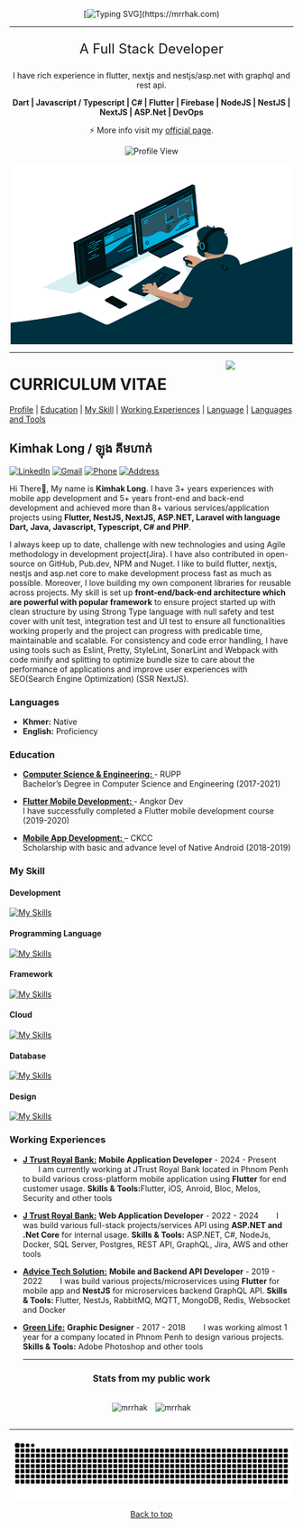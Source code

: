 <div align="center">

[![Typing SVG](https://readme-typing-svg.herokuapp.com?font=Source+Code+Pro&size=28&duration=3000&pause=1000&center=true&vCenter=true&width=400&height=45&lines=Hi+👋,+I'm+Kimhak;Welcome+to+my+Profile!)](https://mrrhak.com)
</div>

---
<p align="center" style="font-size: 24px;">A Full Stack Developer</p>
<p align="center">I have rich experience in flutter, nextjs and nestjs/asp.net with graphql and rest api.</p>

<p align="center">
<strong>Dart | Javascript / Typescript | C# | Flutter | Firebase | NodeJS | NestJS | NextJS | ASP.Net | DevOps</strong>
</p>
<p align="center">
⚡ More info visit my <a href="https://mrrhak.com">official page</a>.
</p>
<div align="center">

![Profile View](https://komarev.com/ghpvc/?username=kimhak-jtrb&style=flat&color=brightgreen)
</div>

<div align="center">
<img align="center" alt="GIF" src="code.gif" width="500" height="320" />
</div>

---

<a target="_blank" href="https://github.com/sinakit"><img width="120" align="right" src="https://avatars.githubusercontent.com/u/42771980"></a>

# CURRICULUM VITAE

[Profile](#) | [Education](#education) | [My Skill](#my-skill) | [Working Experiences](#working-experiences) | [Language](#languages) | [Languages and Tools](#languages-and-tools)

## Kimhak Long / ​​ឡុង គីមហាក់

[![LinkedIn](https://img.shields.io/badge/LinkedIn-black?color=14171A&labelColor=212121&&logoColor=ffcc80)](https://www.linkedin.com/in/kimhak-long-370818295/)
[![Gmail](https://img.shields.io/badge/%20-longkimhak.kh@gmail.com-black?color=14171A&labelColor=ef5350&logo=gmail&logoColor=ffffff)](mailto:longkimhak.kh@gmail.com?subject=From%20GitHub&body=Hi,%20there.%20Found%20you%20from%20GitHub.)
[![Phone](https://img.shields.io/badge/Phone-+855_964737363-black?color=14171A&labelColor=blue&logoColor=ffffff)](tel:855964737363)
[![Address](https://img.shields.io/badge/Address-Phnom_Penh,_Cambodia-black?color=14171A&labelColor=ffcc80&logoColor=ffffff)](https://goo.gl/maps/dQP7hmfbc8xXgzSQA)

Hi There👋, My name is <b>Kimhak Long</b>. I have 3+ years experiences with mobile app development and 5+ years front-end and back-end development and achieved more than 8+ various services/application projects using <b>Flutter, NestJS, NextJS, ASP.NET, Laravel with language Dart, Java, Javascript, Typescript, C# and PHP</b>.

I always keep up to date, challenge with new technologies and using Agile methodology in development project(Jira). I have also contributed in open-source on GitHub, Pub.dev, NPM and Nuget. I like to build flutter, nextjs, nestjs and asp.net core to make development process fast as much as possible. Moreover, I love building my own component libraries for reusable across projects. My skill is set up <b>front-end/back-end architecture which are powerful with popular framework</b> to ensure project started up with clean structure by using Strong Type language with null safety and test cover with unit test, integration test and UI test to ensure all functionalities working properly and the project can progress with predicable time, maintainable and scalable. For consistency and code error handling, I have using tools such as Eslint, Pretty, StyleLint, SonarLint and Webpack with code minify and splitting to optimize bundle size to care about the performance of applications and improve user experiences with SEO(Search Engine Optimization) (SSR NextJS).

### Languages

- <b>Khmer:</b> Native
- <b>English:</b> Proficiency

### Education

- <b><a href="https://rupp.edu.kh" target="_blank" > Computer Science & Engineering:
  </a> </b> - RUPP<br>
  Bachelor’s Degree in Computer Science and Engineering (2017-2021)

- <b><a href="https://www.angkordev.com" target="_blank" > Flutter Mobile Development:
  </a> </b> - Angkor Dev<br>
  I have successfully completed a Flutter mobile development course (2019-2020)

- <b><a href="https://www.ckcc.edu.kh" target="_blank" > Mobile App Development:
  </a> </b> – CKCC<br>
  Scholarship with basic and advance level of Native Android (2018-2019)

### My Skill
#### Development
  [![My Skills](https://skillicons.dev/icons?i=vscode,visualstudio,androidstudio,idea,docker,kubernetes,postman,prometheus,grafana,rabbitmq,git,github,githubactions,gitlab)](https://skillicons.dev)

  #### Programming Language
  [![My Skills](https://skillicons.dev/icons?i=dart,js,ts,cs,java,kotlin,swift,php,jquery,graphql,html,css,bootstrap,tailwind)](https://skillicons.dev)

  #### Framework
  [![My Skills](https://skillicons.dev/icons?i=flutter,nestjs,nextjs,nodejs,spring,react,dotnet,laravel,wordpress)](https://skillicons.dev)

  #### Cloud
  [![My Skills](https://skillicons.dev/icons?i=aws,gcp,azure,vercel,firebase,cloudflare)](https://skillicons.dev)

  #### Database
  [![My Skills](https://skillicons.dev/icons?i=mongodb,postgres,mysql,redis)](https://skillicons.dev)

  #### Design
  [![My Skills](https://skillicons.dev/icons?i=figma,xd,ps)](https://skillicons.dev)



### Working Experiences

- <b><a target="_blank" href="https://jtrustroyal.com/" target="_blank">J Trust Royal Bank:</a></b>
  <b>Mobile Application Developer</b> - 2024 - Present
  &nbsp;&nbsp;&nbsp;&nbsp;&nbsp;&nbsp;&nbsp;I am currently working at JTrust Royal Bank located in Phnom Penh to build various cross-platform mobile application using <b>Flutter</b> for end customer usage.
  <b>Skills & Tools:</b>Flutter, iOS, Anroid, Bloc, Melos, Security and other tools
  <br/>
- <b><a target="_blank" href="https://jtrustroyal.com/" target="_blank">J Trust Royal Bank:</a></b>
  <b>Web Application Developer</b> - 2022 - 2024
  &nbsp;&nbsp;&nbsp;&nbsp;&nbsp;&nbsp;&nbsp;I was build various full-stack projects/services API using <b>ASP.NET and .Net Core</b> for internal usage.
  <b>Skills & Tools:</b> ASP.NET, C#, NodeJs, Docker, SQL Server, Postgres, REST API, GraphQL, Jira, AWS and other tools
  <br/>
- <b><a target="_blank" href="#" target="_blank">Advice Tech Solution:</a></b>
  <b>Mobile and Backend API Developer</b> - 2019 - 2022
  &nbsp;&nbsp;&nbsp;&nbsp;&nbsp;&nbsp;&nbsp;I was build various projects/microservices using <b>Flutter</b> for mobile app and <b>NestJS</b> for microservices backend GraphQL API.
  <b>Skills & Tools: </b>Flutter, NestJs, RabbitMQ, MQTT, MongoDB, Redis, Websocket and Docker
  <br/>
- <b><a target="_blank" href="https://www.vtech.one" target="_blank">Green Life:</a></b>
  <b>Graphic Designer</b> - 2017 - 2018
  &nbsp;&nbsp;&nbsp;&nbsp;&nbsp;&nbsp;&nbsp;I was working almost 1 year for a company located in Phnom Penh to design various projects.
  <b>Skills & Tools:</b> Adobe Photoshop and other tools

  ---

<h3 align="center">Stats from my public work</h3>
<br>
<div align="center">
<img align="center" src="https://github-readme-stats.vercel.app/api/top-langs?username=kimhak-jtrb&show_icons=true&locale=en&layout=compact&theme=tokyonight" alt="mrrhak" height=195 style="margin-right: 10px; margin-bottom: 16px;"/>
<img align="center" src="https://github-readme-stats.vercel.app/api?username=kimhak-jtrb&show_icons=true&locale=en&theme=tokyonight" alt="mrrhak" style="margin-bottom: 16px;"/>
</div>



<hr>
<div align="center">
<!-- By https://github.com/marketplace/actions/generate-snake-game-from-github-contribution-grid -->
<picture>
  <source media="(prefers-color-scheme: dark)" srcset="https://raw.githubusercontent.com/kimhak-jtrb/kimhak-jtrb/output/github-contribution-grid-snake-dark.svg">
  <source media="(prefers-color-scheme: light)" srcset="https://raw.githubusercontent.com/kimhak-jtrb/kimhak-jtrb/output/github-contribution-grid-snake.svg">
  <img alt="github contribution grid snake animation" src="https://raw.githubusercontent.com/kimhak-jtrb/kimhak-jtrb/output/github-contribution-grid-snake.svg">
</picture>

<div align="center">

[Back to top](#hi-kimhak)
</div>
